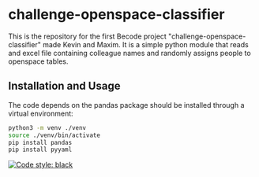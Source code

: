 # challenge-openspace-classifier

This is the repository for the first Becode project "challenge-openspace-classifier" made Kevin and Maxim. It is a simple python module that reads and excel file containing colleague names and
randomly assigns people to openspace tables.

## Installation and Usage

The code depends on the pandas package should be installed through a virtual environment:

```sh
python3 -m venv ./venv
source ./venv/bin/activate
pip install pandas
pip install pyyaml
```
[![Code style: black](https://img.shields.io/badge/code%20style-black-000000.svg)](https://github.com/psf/black)
